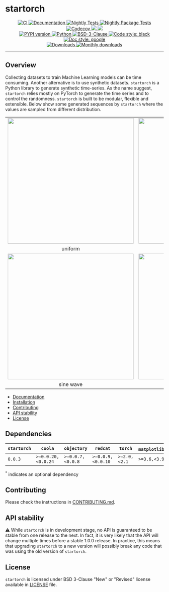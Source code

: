 # startorch

<p align="center">
    <a href="https://github.com/durandtibo/startorch/actions">
        <img alt="CI" src="https://github.com/durandtibo/startorch/workflows/CI/badge.svg">
    </a>
    <a href="https://durandtibo.github.io/startorch/">
        <img alt="Documentation" src="https://github.com/durandtibo/startorch/workflows/Documentation/badge.svg">
    </a>
    <a href="https://github.com/durandtibo/startorch/actions">
        <img alt="Nightly Tests" src="https://github.com/durandtibo/startorch/workflows/Nightly%20Tests/badge.svg">
    </a>
    <a href="https://github.com/durandtibo/startorch/actions">
        <img alt="Nightly Package Tests" src="https://github.com/durandtibo/startorch/workflows/Nightly%20Package%20Tests/badge.svg">
    </a>
    <br/>
    <a href="https://codecov.io/gh/durandtibo/startorch">
        <img alt="Codecov" src="https://codecov.io/gh/durandtibo/startorch/branch/main/graph/badge.svg">
    </a>
    <a href="https://codeclimate.com/github/durandtibo/startorch/maintainability">
        <img src="https://api.codeclimate.com/v1/badges/05a12c503bf3be80a00b/maintainability" />
    </a>
    <a href="https://codeclimate.com/github/durandtibo/startorch/test_coverage">
        <img src="https://api.codeclimate.com/v1/badges/05a12c503bf3be80a00b/test_coverage" />
    </a>
    <br/>
    <a href="https://pypi.org/project/startorch/">
        <img alt="PYPI version" src="https://img.shields.io/pypi/v/startorch">
    </a>
    <a href="https://pypi.org/project/startorch/">
        <img alt="Python" src="https://img.shields.io/pypi/pyversions/startorch.svg">
    </a>
    <a href="https://opensource.org/licenses/BSD-3-Clause">
        <img alt="BSD-3-Clause" src="https://img.shields.io/pypi/l/startorch">
    </a>
    <a href="https://github.com/psf/black">
        <img  alt="Code style: black" src="https://img.shields.io/badge/code%20style-black-000000.svg">
    </a>
    <a href="https://google.github.io/styleguide/pyguide.html#s3.8-comments-and-docstrings">
        <img  alt="Doc style: google" src="https://img.shields.io/badge/%20style-google-3666d6.svg">
    </a>
    <br/>
    <a href="https://pepy.tech/project/startorch">
        <img  alt="Downloads" src="https://static.pepy.tech/badge/startorch">
    </a>
    <a href="https://pepy.tech/project/startorch">
        <img  alt="Monthly downloads" src="https://static.pepy.tech/badge/startorch/month">
    </a>
    <br/>
</p>

---

## Overview

Collecting datasets to train Machine Learning models can be time consuming.
Another alternative is to use synthetic datasets.
`startorch` is a Python library to generate synthetic time-series.
As the name suggest, `startorch` relies mostly on PyTorch to generate the time series and to control
the randomness.
`startorch` is built to be modular, flexible and extensible.
Below show some generated sequences by `startorch` where the values are sampled from different
distribution.

<table align="center">
  <tr>
    <td><img src="https://durandtibo.github.io/startorch/assets/figures/uniform.png" width="400" align="center"></td>
    <td><img src="https://durandtibo.github.io/startorch/assets/figures/log-uniform.png" width="400" align="center"></td>
  </tr>
  <tr>
    <td align="center">uniform</td>
    <td align="center">log-uniform</td>
  </tr>
  <tr>
    <td><img src="https://durandtibo.github.io/startorch/assets/figures/sinewave.png" width="400" align="center"></td>
    <td><img src="https://durandtibo.github.io/startorch/assets/figures/wiener.png" width="400" align="center"></td>
  </tr>
  <tr>
    <td align="center">sine wave</td>
    <td align="center">Wiener process</td>
  </tr>
</table>

- [Documentation](https://durandtibo.github.io/startorch/)
- [Installation](https://durandtibo.github.io/startorch/get_started/)
- [Contributing](#contributing)
- [API stability](#api-stability)
- [License](#license)

## Dependencies

| `startorch` | `coola`            | `objectory`      | `redcat`          | `torch`      | `matplotlib`<sup>*</sup> | `python`      |
|-------------|--------------------|------------------|-------------------|--------------|--------------------------|---------------|
| `0.0.3`     | `>=0.0.20,<0.0.24` | `>=0.0.7,<0.0.8` | `>=0.0.9,<0.0.10` | `>=2.0,<2.1` | `>=3.6,<3.9`             | `>=3.9,<3.12` |

<sup>*</sup> indicates an optional dependency

## Contributing

Please check the instructions in [CONTRIBUTING.md](.github/CONTRIBUTING.md).

## API stability

:warning: While `startorch` is in development stage, no API is guaranteed to be stable from one
release to the next.
In fact, it is very likely that the API will change multiple times before a stable 1.0.0 release.
In practice, this means that upgrading `startorch` to a new version will possibly break any code
that was using the old version of `startorch`.

## License

`startorch` is licensed under BSD 3-Clause "New" or "Revised" license available
in [LICENSE](LICENSE)
file.
